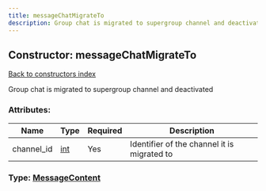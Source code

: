 ```yaml
---
title: messageChatMigrateTo
description: Group chat is migrated to supergroup channel and deactivated
---
```

## Constructor: messageChatMigrateTo  
[Back to constructors index](index.md)



Group chat is migrated to supergroup channel and deactivated

### Attributes:

| Name     |    Type       | Required | Description |
|----------|---------------|----------|-------------|
|channel\_id|[int](../types/int.md) | Yes|Identifier of the channel it is migrated to|



### Type: [MessageContent](../types/MessageContent.md)


